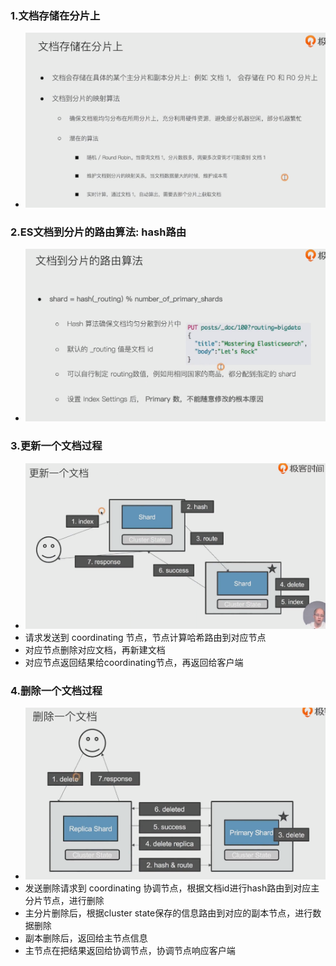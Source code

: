 ### 1.文档存储在分片上

- ![image-20221108135543439](img/image-20221108135543439.png)

### 2.ES文档到分片的路由算法: hash路由

- ![image-20221108135855899](img/image-20221108135855899.png)

### 3.更新一个文档过程

- ![image-20221108140012682](img/image-20221108140012682.png)
- 请求发送到 coordinating 节点，节点计算哈希路由到对应节点
- 对应节点删除对应文档，再新建文档
- 对应节点返回结果给coordinating节点，再返回给客户端

### 4.删除一个文档过程

- ![image-20221108140114348](img/image-20221108140114348.png)
- 发送删除请求到 coordinating 协调节点，根据文档id进行hash路由到对应主分片节点，进行删除
- 主分片删除后，根据cluster state保存的信息路由到对应的副本节点，进行数据删除
- 副本删除后，返回给主节点信息
- 主节点在把结果返回给协调节点，协调节点响应客户端